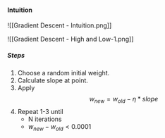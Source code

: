 
#### Intuition

![[Gradient Descent - Intuition.png]]

![[Gradient Descent - High and Low-1.png]]

##### Steps
1. Choose a random initial weight.
2. Calculate slope at point.
3. Apply $$w_{new} = w_{old}-\eta*slope$$
4. Repeat 1-3  until
	- N iterations
	- $w_{new} - w_{old} < 0.0001$   
